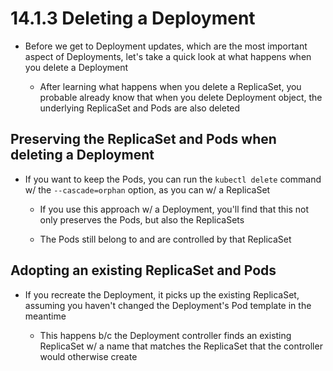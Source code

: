 # 14.1.3 Deleting a Deployment

* Before we get to Deployment updates, which are the most important aspect of Deployments, let's take a quick look at what happens when you delete a Deployment

  * After learning what happens when you delete a ReplicaSet, you probable already know that when you delete Deployment object, the underlying ReplicaSet and Pods are also deleted

## Preserving the ReplicaSet and Pods when deleting a Deployment

* If you want to keep the Pods, you can run the `kubectl delete` command w/ the `--cascade=orphan` option, as you can w/ a ReplicaSet

  * If you use this approach w/ a Deployment, you'll find that this not only preserves the Pods, but also the ReplicaSets

  * The Pods still belong to and are controlled by that ReplicaSet

## Adopting an existing ReplicaSet and Pods

* If you recreate the Deployment, it picks up the existing ReplicaSet, assuming you haven't changed the Deployment's Pod template in the meantime

  * This happens b/c the Deployment controller finds an existing ReplicaSet w/ a name that matches the ReplicaSet that the controller would otherwise create
